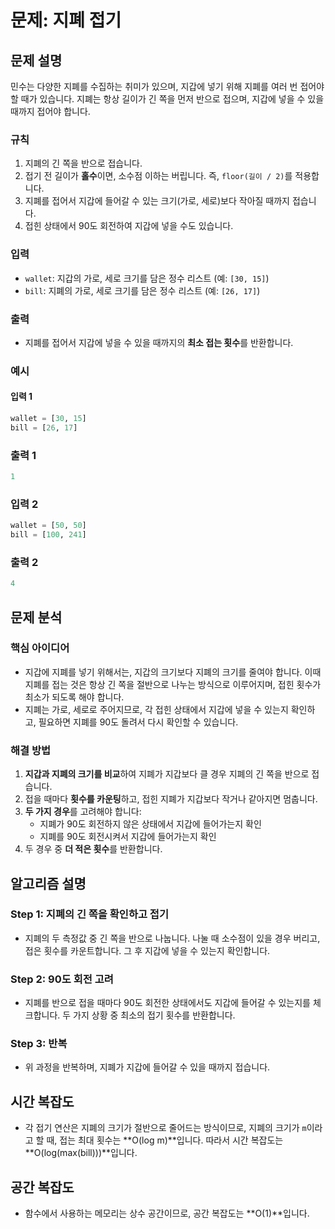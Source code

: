 # 문제: 지폐 접기

## 문제 설명

민수는 다양한 지폐를 수집하는 취미가 있으며, 지갑에 넣기 위해 지폐를 여러 번 접어야 할 때가 있습니다. 지폐는 항상 길이가 긴 쪽을 먼저 반으로 접으며, 지갑에 넣을 수 있을 때까지 접어야 합니다.

### 규칙
1. 지폐의 긴 쪽을 반으로 접습니다.
2. 접기 전 길이가 **홀수**이면, 소수점 이하는 버립니다. 즉, `floor(길이 / 2)`를 적용합니다.
3. 지폐를 접어서 지갑에 들어갈 수 있는 크기(가로, 세로)보다 작아질 때까지 접습니다.
4. 접힌 상태에서 90도 회전하여 지갑에 넣을 수도 있습니다.

### 입력
- `wallet`: 지갑의 가로, 세로 크기를 담은 정수 리스트 (예: `[30, 15]`)
- `bill`: 지폐의 가로, 세로 크기를 담은 정수 리스트 (예: `[26, 17]`)

### 출력
- 지폐를 접어서 지갑에 넣을 수 있을 때까지의 **최소 접는 횟수**를 반환합니다.

### 예시
#### 입력 1
```python
wallet = [30, 15]
bill = [26, 17]
```
### 출력 1
```python
1
```
### 입력 2
```python
wallet = [50, 50]
bill = [100, 241]
```
### 출력 2
```python
4
```
## 문제 분석

### 핵심 아이디어
- 지갑에 지폐를 넣기 위해서는, 지갑의 크기보다 지폐의 크기를 줄여야 합니다. 이때 지폐를 접는 것은 항상 긴 쪽을 절반으로 나누는 방식으로 이루어지며, 접힌 횟수가 최소가 되도록 해야 합니다.
- 지폐는 가로, 세로로 주어지므로, 각 접힌 상태에서 지갑에 넣을 수 있는지 확인하고, 필요하면 지폐를 90도 돌려서 다시 확인할 수 있습니다.

### 해결 방법
1. **지갑과 지폐의 크기를 비교**하여 지폐가 지갑보다 클 경우 지폐의 긴 쪽을 반으로 접습니다.
2. 접을 때마다 **횟수를 카운팅**하고, 접힌 지폐가 지갑보다 작거나 같아지면 멈춥니다.
3. **두 가지 경우**를 고려해야 합니다:
    - 지폐가 90도 회전하지 않은 상태에서 지갑에 들어가는지 확인
    - 지폐를 90도 회전시켜서 지갑에 들어가는지 확인
4. 두 경우 중 **더 적은 횟수**를 반환합니다.

## 알고리즘 설명

### Step 1: 지폐의 긴 쪽을 확인하고 접기
- 지폐의 두 측정값 중 긴 쪽을 반으로 나눕니다. 나눌 때 소수점이 있을 경우 버리고, 접은 횟수를 카운트합니다. 그 후 지갑에 넣을 수 있는지 확인합니다.

### Step 2: 90도 회전 고려
- 지폐를 반으로 접을 때마다 90도 회전한 상태에서도 지갑에 들어갈 수 있는지를 체크합니다. 두 가지 상황 중 최소의 접기 횟수를 반환합니다.

### Step 3: 반복
- 위 과정을 반복하며, 지폐가 지갑에 들어갈 수 있을 때까지 접습니다.

## 시간 복잡도
- 각 접기 연산은 지폐의 크기가 절반으로 줄어드는 방식이므로, 지폐의 크기가 `m`이라고 할 때, 접는 최대 횟수는 **O(log m)**입니다. 따라서 시간 복잡도는 **O(log(max(bill)))**입니다.

## 공간 복잡도
- 함수에서 사용하는 메모리는 상수 공간이므로, 공간 복잡도는 **O(1)**입니다.
